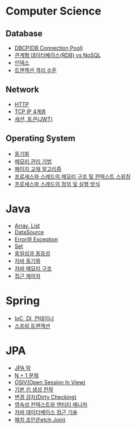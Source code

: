 # Computer Science

## Database

- [DBCP(DB Connection Pool)](https://github.com/yonghyeonpark/study/blob/main/computer%20science/database/DBCP(DB%20Connection%20Pool).md)
- [관계형 데이터베이스(RDB) vs NoSQL](https://github.com/yonghyeonpark/study/blob/main/computer%20science/database/%EA%B4%80%EA%B3%84%ED%98%95%20%EB%8D%B0%EC%9D%B4%ED%84%B0%EB%B2%A0%EC%9D%B4%EC%8A%A4(RDB)%20vs%20NoSQL.md)
- [인덱스](https://github.com/yonghyeonpark/study/blob/main/computer%20science/database/%EC%9D%B8%EB%8D%B1%EC%8A%A4.md)
- [트랜잭션 격리 수준](https://github.com/yonghyeonpark/study/blob/main/computer%20science/database/%ED%8A%B8%EB%9E%9C%EC%9E%AD%EC%85%98%20%EA%B2%A9%EB%A6%AC%20%EC%88%98%EC%A4%80.md)

## Network

- [HTTP](https://github.com/yonghyeonpark/study/blob/main/computer%20science/network/HTTP.md)
- [TCP IP 4계층](https://github.com/yonghyeonpark/study/blob/main/computer%20science/network/TCP%20IP%204%EA%B3%84%EC%B8%B5.md)
- [세션, 토큰(JWT)](https://github.com/yonghyeonpark/study/blob/main/computer%20science/network/%EC%84%B8%EC%85%98%2C%20%ED%86%A0%ED%81%B0(JWT).md)

## Operating System

- [동기화](https://github.com/yonghyeonpark/study/blob/main/computer%20science/operating%20system/%EB%8F%99%EA%B8%B0%ED%99%94.md)
- [메모리 관리 기법](https://github.com/yonghyeonpark/study/blob/main/computer%20science/operating%20system/%EB%A9%94%EB%AA%A8%EB%A6%AC%20%EA%B4%80%EB%A6%AC%20%EA%B8%B0%EB%B2%95.md)
- [페이지 교체 알고리즘](https://github.com/yonghyeonpark/study/blob/main/computer%20science/operating%20system/%ED%8E%98%EC%9D%B4%EC%A7%80%20%EA%B5%90%EC%B2%B4%20%EC%95%8C%EA%B3%A0%EB%A6%AC%EC%A6%98.md)
- [프로세스와 스레드의 메모리 구조 및 컨텍스트 스위칭](https://github.com/yonghyeonpark/study/blob/main/computer%20science/operating%20system/%ED%94%84%EB%A1%9C%EC%84%B8%EC%8A%A4%EC%99%80%20%EC%8A%A4%EB%A0%88%EB%93%9C%EC%9D%98%20%EB%A9%94%EB%AA%A8%EB%A6%AC%20%EA%B5%AC%EC%A1%B0%20%EB%B0%8F%20%EC%BB%A8%ED%85%8D%EC%8A%A4%ED%8A%B8%20%EC%8A%A4%EC%9C%84%EC%B9%AD.md)
- [프로세스와 스레드의 정의 및 실행 방식](https://github.com/yonghyeonpark/study/blob/main/computer%20science/operating%20system/%ED%94%84%EB%A1%9C%EC%84%B8%EC%8A%A4%EC%99%80%20%EC%8A%A4%EB%A0%88%EB%93%9C%EC%9D%98%20%EC%A0%95%EC%9D%98%20%EB%B0%8F%20%EC%8B%A4%ED%96%89%20%EB%B0%A9%EC%8B%9D.md)

# Java

- [Array, List](https://github.com/yonghyeonpark/study/blob/main/java/Array%2C%20List.md)
- [DataSource](https://github.com/yonghyeonpark/study/blob/main/java/DataSource.md)
- [Error와 Exception](https://github.com/yonghyeonpark/study/blob/main/java/Error%EC%99%80%20Exception.md)
- [Set](https://github.com/yonghyeonpark/study/blob/main/java/Set.md)
- [동일성과 동등성](https://github.com/yonghyeonpark/study/blob/main/java/%EB%8F%99%EC%9D%BC%EC%84%B1%EA%B3%BC%20%EB%8F%99%EB%93%B1%EC%84%B1.md)
- [자바 동기화](https://github.com/yonghyeonpark/study/blob/main/java/%EC%9E%90%EB%B0%94%20%EB%8F%99%EA%B8%B0%ED%99%94.md)
- [자바 메모리 구조](https://github.com/yonghyeonpark/study/blob/main/java/%EC%9E%90%EB%B0%94%20%EB%A9%94%EB%AA%A8%EB%A6%AC%20%EA%B5%AC%EC%A1%B0.md)
- [접근 제어자](https://github.com/yonghyeonpark/study/blob/main/java/%EC%A0%91%EA%B7%BC%20%EC%A0%9C%EC%96%B4%EC%9E%90.md)

# Spring

- [IoC, DI, 컨테이너](https://github.com/yonghyeonpark/study/blob/main/spring/IoC%2C%20DI%2C%20%EC%BB%A8%ED%85%8C%EC%9D%B4%EB%84%88.md)
- [스프링 트랜잭션](https://github.com/yonghyeonpark/study/blob/main/spring/%EC%8A%A4%ED%94%84%EB%A7%81%20%ED%8A%B8%EB%9E%9C%EC%9E%AD%EC%85%98.md)

# JPA

- [JPA 락](https://github.com/yonghyeonpark/study/blob/main/jpa/JPA%20%EB%9D%BD.md)
- [N + 1 문제](https://github.com/yonghyeonpark/study/blob/main/jpa/N%20%2B%201%20%EB%AC%B8%EC%A0%9C.md)
- [OSIV(Open Session In View)](https://github.com/yonghyeonpark/study/blob/main/jpa/OSIV(Open%20Session%20In%20View).md)
- [기본 키 생성 전략](https://github.com/yonghyeonpark/study/blob/main/jpa/%EA%B8%B0%EB%B3%B8%20%ED%82%A4%20%EC%83%9D%EC%84%B1%20%EC%A0%84%EB%9E%B5.md)
- [변경 감지(Dirty Checking)](https://github.com/yonghyeonpark/study/blob/main/jpa/%EB%B3%80%EA%B2%BD%20%EA%B0%90%EC%A7%80(Dirty%20Checking).md)
- [영속성 컨텍스트와 엔티티 매니저](https://github.com/yonghyeonpark/study/blob/main/jpa/%EC%98%81%EC%86%8D%EC%84%B1%20%EC%BB%A8%ED%85%8D%EC%8A%A4%ED%8A%B8%EC%99%80%20%EC%97%94%ED%8B%B0%ED%8B%B0%20%EB%A7%A4%EB%8B%88%EC%A0%80.md)
- [자바 데이터베이스 접근 기술](https://github.com/yonghyeonpark/study/blob/main/jpa/%EC%9E%90%EB%B0%94%20%EB%8D%B0%EC%9D%B4%ED%84%B0%EB%B2%A0%EC%9D%B4%EC%8A%A4%20%EC%A0%91%EA%B7%BC%20%EA%B8%B0%EC%88%A0.md)
- [페치 조인(Fetch Join)](https://github.com/yonghyeonpark/study/blob/main/jpa/%ED%8E%98%EC%B9%98%20%EC%A1%B0%EC%9D%B8(Fetch%20Join).md)